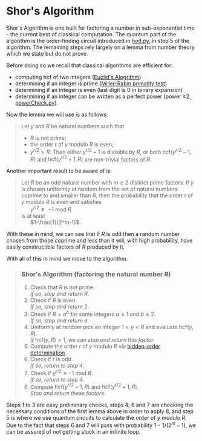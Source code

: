 # Shor's Algorithm

Shor's Algorithm is one built for factoring a number in sub-exponential time - the current best of classical computation. The quantum part of the algorithm is the order-finding circuit introduced in [hod.py](hod.py), in step 5 of the algorithm. The remaining steps rely largely on a lemma from number theory which we state but do not prove.

Before doing so we recall that classical algorithms are efficient for:
- computing hcf of two integers ([Euclid's Alogrithm](euclid.py))
- determining if an integer is prime ([Miller-Rabin primality test](primality.py))
- determining if an integer is even (last digit is 0 in binary expansion)
- determining if an integer can be written as a perfect power (power ≥2, [powerCheck.py](powerCheck.py)).

Now the lemma we will use is as follows:

> Let $y$ and $R$ be natural numbers such that
> - $R$ is not prime;
> - the order $r$ of $y$ modulo $R$ is even;
> - $y^{r/2}>R$.
> Then either $y^{r/2}+1$ is divisible by $R$, or both $\text{hcf}(y^{r/2}-1,R)$ and $\text{hcf}(y^{r/2}+1,R)$ are non-trivial factors of $R$.

Another important result to be aware of is:

> Let $R$ be an odd natural number with $m\geq2$ distinct prime factors. If $y$ is chosen uniformly at random from the set of natural numbers coprime to and smaller than $R$, then the probability that the order $r$ of $y$ modulo $R$ is even and satisfies  
&nbsp;&nbsp;&nbsp;&nbsp;&nbsp; $y^{r/2} \not\equiv-1 \text{ mod }R$  
> is at least  
&nbsp;&nbsp;&nbsp;&nbsp;&nbsp; $1-\frac{1}{2^m-1}$.

With these in mind, we can see that if $R$ is odd then a random number chosen from those coprime and less than it will, with high probability, have easily constructible factors of $R$ produced by it.

With all of this in mind we move to the algorithm.

> ### Shor's Algorithm (factoring the natural number $R$)
> 1. Check that $R$ is not prime.  
> *If so, stop and return* $R$.
> 2. Check if $R$ is even.  
> *If so, stop and return* $2$.
> 3. Check if $R=a^b$ for some integers $a\geq1$ and $b\geq2$.  
> *If so, stop and return* $a$.
> 4. Uniformly at random pick an integer $1<y<R$ and evaluate $\text{hcf}(y,R)$.  
> *If* $\text{hcf}(y,R)>1$, *we can stop and return this factor.*
> 5. Compute the order $r$ of $y$ modulo $R$ via [hidden-order determination](hod.py).
> 6. Check if $r$ is odd.  
> *If so, return to step 4.*
> 7. Check if $y^{r/2}\equiv-1\text{ mod }R$.  
> *If so, return to step 4.*
> 8. Compute $\text{hcf}(y^{r/2}-1,R)$ and $\text{hcf}(y^{r/2}+1,R)$.  
> *Stop and return these factors.*

Steps 1 to 3 are easy preliminary checks, steps 4, 6 and 7 are checking the necessary conditions of the first lemma above in order to apply 8, and step 5 is where we use quantum circuits to calculate the order of $y$ modulo $R$. Due to the fact that steps 6 and 7 will pass with probability $1-1/(2^m-1)$, we can be assured of not getting stuck in an infinite loop.